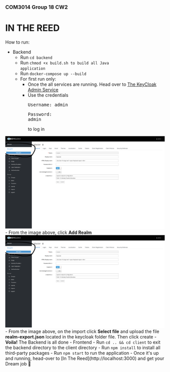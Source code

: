 ### COM3014 Group 18 CW2


# IN THE REED 

How to run:
 - Backend
   - Run <code>cd backend</code>
   - Run <code>chmod +x build.sh to build all Java application</code>
   - Run <code>docker-compose up --build</code>
   - For first run only:
     - Once the all services are running. Head over to [The KeyCloak Admin Service](http://localhost:9004)
     - Use the credentials <pre>Username: admin</pre><pre>Password: admin</pre> to log in
<img src="backend/keycloak/setup1.png"  alt="keycloak"/>
     - From the image above, click <b>Add Realm</b>
<img src="backend/keycloak/setup1.png"  alt="keycloak"/>
     - From the image above, on the import click <b>Select file</b> and upload the file <b>realm-export.json</b> located in the keycloak folder file. Then click create
     - <b>Voila!</b> The Backend is all done
 - Frontend
   - Run <code>cd .. && cd client</code> to exit the backend directory to the client directory
   - Run <code>npm install</code> to install all third-party packages
   - Run <code>npm start</code> to run the application
   - Once it's up and running, head-over to [In The Reed](http://localhost:3000) and get your Dream job 💃